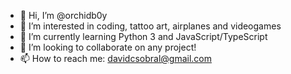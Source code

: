 - 👋 Hi, I’m @orchidb0y
- 👀 I’m interested in coding, tattoo art, airplanes and videogames
- 🌱 I’m currently learning Python 3 and JavaScript/TypeScript
- 💞️ I’m looking to collaborate on any project!
- 📫 How to reach me: davidcsobral@gmail.com

<!---
orchidb0y/orchidb0y is a ✨ special ✨ repository because its `README.md` (this file) appears on your GitHub profile.
You can click the Preview link to take a look at your changes.
--->

